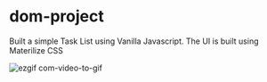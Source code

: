 # dom-project

Built a simple Task List using Vanilla Javascript. The UI is built using Materilize CSS

![ezgif com-video-to-gif](https://user-images.githubusercontent.com/29877236/81630949-dd196400-93d4-11ea-84de-1f4a8195887f.gif)
